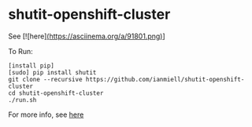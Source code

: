 # shutit-openshift-cluster

See [![here][(https://asciinema.org/a/91801.png)](https://asciinema.org/a/91801)]

To Run:

```
[install pip]
[sudo] pip install shutit
git clone --recursive https://github.com/ianmiell/shutit-openshift-cluster
cd shutit-openshift-cluster
./run.sh
```

For more info, see [here](https://medium.com/@zwischenzugs/a-complete-openshift-cluster-on-vagrant-step-by-step-7465e9816d98#.pv26dz7q1)
